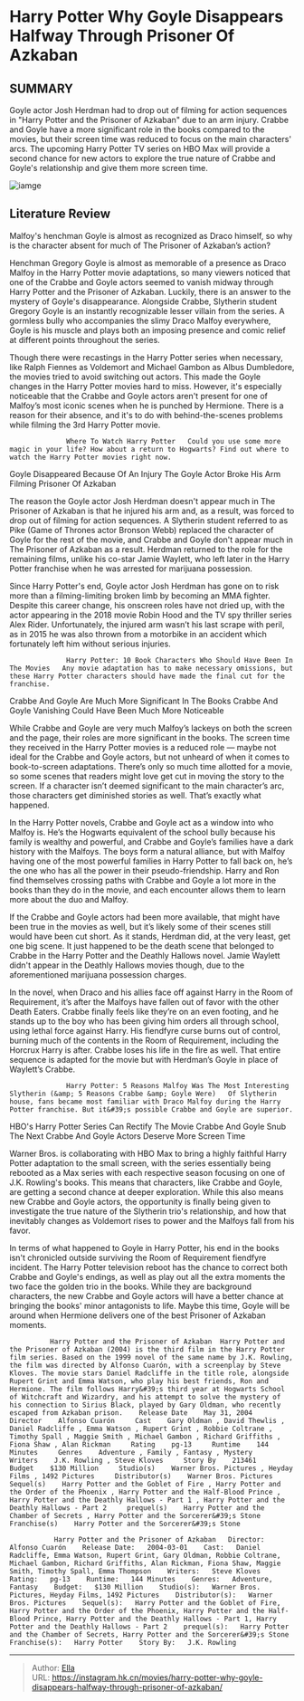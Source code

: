 # Harry Potter Why Goyle Disappears Halfway Through Prisoner Of Azkaban


## SUMMARY 



  Goyle actor Josh Herdman had to drop out of filming for action sequences in &#34;Harry Potter and the Prisoner of Azkaban&#34; due to an arm injury.   Crabbe and Goyle have a more significant role in the books compared to the movies, but their screen time was reduced to focus on the main characters&#39; arcs.   The upcoming Harry Potter TV series on HBO Max will provide a second chance for new actors to explore the true nature of Crabbe and Goyle&#39;s relationship and give them more screen time.  

![iamge](https://static1.srcdn.com/wordpress/wp-content/uploads/2023/12/crabbe-and-doyle-with-draco-in-harry-potter.jpg)

## Literature Review

Malfoy&#39;s henchman Goyle is almost as recognized as Draco himself, so why is the character absent for much of The Prisoner of Azkaban’s action?




Henchman Gregory Goyle is almost as memorable of a presence as Draco Malfoy in the Harry Potter movie adaptations, so many viewers noticed that one of the Crabbe and Goyle actors seemed to vanish midway through Harry Potter and the Prisoner of Azkaban. Luckily, there is an answer to the mystery of Goyle&#39;s disappearance. Alongside Crabbe, Slytherin student Gregory Goyle is an instantly recognizable lesser villain from the series. A gormless bully who accompanies the slimy Draco Malfoy everywhere, Goyle is his muscle and plays both an imposing presence and comic relief at different points throughout the series.




Though there were recastings in the Harry Potter series when necessary, like Ralph Fiennes as Voldemort and Michael Gambon as Albus Dumbledore, the movies tried to avoid switching out actors. This made the Goyle changes in the Harry Potter movies hard to miss. However, it&#39;s especially noticeable that the Crabbe and Goyle actors aren&#39;t present for one of Malfoy’s most iconic scenes when he is punched by Hermione. There is a reason for their absence, and it&#39;s to do with behind-the-scenes problems while filming the 3rd Harry Potter movie.

                  Where To Watch Harry Potter   Could you use some more magic in your life? How about a return to Hogwarts? Find out where to watch the Harry Potter movies right now.   


 Goyle Disappeared Because Of An Injury 
The Goyle Actor Broke His Arm Filming Prisoner Of Azkaban
          




The reason the Goyle actor Josh Herdman doesn&#39;t appear much in The Prisoner of Azkaban is that he injured his arm and, as a result, was forced to drop out of filming for action sequences. A Slytherin student referred to as Pike (Game of Thrones actor Bronson Webb) replaced the character of Goyle for the rest of the movie, and Crabbe and Goyle don&#39;t appear much in The Prisoner of Azkaban as a result. Herdman returned to the role for the remaining films, unlike his co-star Jamie Waylett, who left later in the Harry Potter franchise when he was arrested for marijuana possession.

Since Harry Potter&#39;s end, Goyle actor Josh Herdman has gone on to risk more than a filming-limiting broken limb by becoming an MMA fighter. Despite this career change, his onscreen roles have not dried up, with the actor appearing in the 2018 movie Robin Hood and the TV spy thriller series Alex Rider. Unfortunately, the injured arm wasn’t his last scrape with peril, as in 2015 he was also thrown from a motorbike in an accident which fortunately left him without serious injuries.




                  Harry Potter: 10 Book Characters Who Should Have Been In The Movies   Any movie adaptation has to make necessary omissions, but these Harry Potter characters should have made the final cut for the franchise.   



 Crabbe And Goyle Are Much More Significant In The Books 
Crabbe And Goyle Vanishing Could Have Been Much More Noticeable
         

While Crabbe and Goyle are very much Malfoy’s lackeys on both the screen and the page, their roles are more significant in the books. The screen time they received in the Harry Potter movies is a reduced role — maybe not ideal for the Crabbe and Goyle actors, but not unheard of when it comes to book-to-screen adaptations. There’s only so much time allotted for a movie, so some scenes that readers might love get cut in moving the story to the screen. If a character isn’t deemed significant to the main character’s arc, those characters get diminished stories as well. That’s exactly what happened.




In the Harry Potter novels, Crabbe and Goyle act as a window into who Malfoy is. He’s the Hogwarts equivalent of the school bully because his family is wealthy and powerful, and Crabbe and Goyle’s families have a dark history with the Malfoys. The boys form a natural alliance, but with Malfoy having one of the most powerful families in Harry Potter to fall back on, he’s the one who has all the power in their pseudo-friendship. Harry and Ron find themselves crossing paths with Crabbe and Goyle a lot more in the books than they do in the movie, and each encounter allows them to learn more about the duo and Malfoy.

If the Crabbe and Goyle actors had been more available, that might have been true in the movies as well, but it’s likely some of their scenes still would have been cut short. As it stands, Herdman did, at the very least, get one big scene. It just happened to be the death scene that belonged to Crabbe in the Harry Potter and the Deathly Hallows novel. Jamie Waylett didn&#39;t appear in the Deathly Hallows movies though, due to the aforementioned marijuana possession charges.




In the novel, when Draco and his allies face off against Harry in the Room of Requirement, it’s after the Malfoys have fallen out of favor with the other Death Eaters. Crabbe finally feels like they’re on an even footing, and he stands up to the boy who has been giving him orders all through school, using lethal force against Harry. His fiendfyre curse burns out of control, burning much of the contents in the Room of Requirement, including the Horcrux Harry is after. Crabbe loses his life in the fire as well. That entire sequence is adapted for the movie but with Herdman’s Goyle in place of Waylett’s Crabbe.

                  Harry Potter: 5 Reasons Malfoy Was The Most Interesting Slytherin (&amp; 5 Reasons Crabbe &amp; Goyle Were)   Of Slytherin house, fans became most familiar with Draco Malfoy during the Harry Potter franchise. But it&#39;s possible Crabbe and Goyle are superior.   



 HBO&#39;s Harry Potter Series Can Rectify The Movie Crabbe And Goyle Snub 
The Next Crabbe And Goyle Actors Deserve More Screen Time
          




Warner Bros. is collaborating with HBO Max to bring a highly faithful Harry Potter adaptation to the small screen, with the series essentially being rebooted as a Max series with each respective season focusing on one of J.K. Rowling&#39;s books. This means that characters, like Crabbe and Goyle, are getting a second chance at deeper exploration. While this also means new Crabbe and Goyle actors, the opportunity is finally being given to investigate the true nature of the Slytherin trio&#39;s relationship, and how that inevitably changes as Voldemort rises to power and the Malfoys fall from his favor.

In terms of what happened to Goyle in Harry Potter, his end in the books isn&#39;t chronicled outside surviving the Room of Requirement fiendfyre incident. The Harry Potter television reboot has the chance to correct both Crabbe and Goyle&#39;s endings, as well as play out all the extra moments the two face the golden trio in the books. While they are background characters, the new Crabbe and Goyle actors will have a better chance at bringing the books&#39; minor antagonists to life. Maybe this time, Goyle will be around when Hermione delivers one of the best Prisoner of Azkaban moments.




              Harry Potter and the Prisoner of Azkaban  Harry Potter and the Prisoner of Azkaban (2004) is the third film in the Harry Potter film series. Based on the 1999 novel of the same name by J.K. Rowling, the film was directed by Alfonso Cuarón, with a screenplay by Steve Kloves. The movie stars Daniel Radcliffe in the title role, alongside Rupert Grint and Emma Watson, who play his best friends, Ron and Hermione. The film follows Harry&#39;s third year at Hogwarts School of Witchcraft and Wizardry, and his attempt to solve the mystery of his connection to Sirius Black, played by Gary Oldman, who recently escaped from Azkaban prison.    Release Date    May 31, 2004     Director    Alfonso Cuarón     Cast    Gary Oldman , David Thewlis , Daniel Radcliffe , Emma Watson , Rupert Grint , Robbie Coltrane , Timothy Spall , Maggie Smith , Michael Gambon , Richard Griffiths , Fiona Shaw , Alan Rickman     Rating    pg-13     Runtime    144 Minutes     Genres    Adventure , Family , Fantasy , Mystery     Writers    J.K. Rowling , Steve Kloves     Story By    213461     Budget    $130 Million     Studio(s)    Warner Bros. Pictures , Heyday Films , 1492 Pictures     Distributor(s)    Warner Bros. Pictures     Sequel(s)    Harry Potter and the Goblet of Fire , Harry Potter and the Order of the Phoenix , Harry Potter and the Half-Blood Prince , Harry Potter and the Deathly Hallows - Part 1 , Harry Potter and the Deathly Hallows - Part 2     prequel(s)    Harry Potter and the Chamber of Secrets , Harry Potter and the Sorcerer&#39;s Stone     Franchise(s)    Harry Potter and the Sorcerer&#39;s Stone      

               Harry Potter and the Prisoner of Azkaban   Director:   Alfonso Cuarón    Release Date:   2004-03-01    Cast:   Daniel Radcliffe, Emma Watson, Rupert Grint, Gary Oldman, Robbie Coltrane, Michael Gambon, Richard Griffiths, Alan Rickman, Fiona Shaw, Maggie Smith, Timothy Spall, Emma Thompson    Writers:   Steve Kloves    Rating:   pg-13    Runtime:   144 Minutes    Genres:   Adventure, Fantasy    Budget:   $130 Million    Studio(s):   Warner Bros. Pictures, Heyday Films, 1492 Pictures    Distributor(s):   Warner Bros. Pictures    Sequel(s):   Harry Potter and the Goblet of Fire, Harry Potter and the Order of the Phoenix, Harry Potter and the Half-Blood Prince, Harry Potter and the Deathly Hallows - Part 1, Harry Potter and the Deathly Hallows - Part 2    prequel(s):   Harry Potter and the Chamber of Secrets, Harry Potter and the Sorcerer&#39;s Stone    Franchise(s):   Harry Potter    Story By:   J.K. Rowling      

---

> Author: [Ella](https://instagram.hk.cn/)  
> URL: https://instagram.hk.cn/movies/harry-potter-why-goyle-disappears-halfway-through-prisoner-of-azkaban/  

